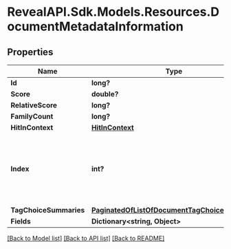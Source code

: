 # RevealAPI.Sdk.Models.Resources.DocumentMetadataInformation
## Properties

Name | Type | Description | Notes
------------ | ------------- | ------------- | -------------
**Id** | **long?** |  | [optional] 
**Score** | **double?** |  | [optional] 
**RelativeScore** | **long?** |  | [optional] 
**FamilyCount** | **long?** |  | [optional] 
**HitInContext** | [**HitInContext**](HitInContext.md) |  | [optional] 
**Index** | **int?** | The index of the document with respect to the current search context | [optional] 
**TagChoiceSummaries** | [**PaginatedOfListOfDocumentTagChoiceSummary**](PaginatedOfListOfDocumentTagChoiceSummary.md) |  | [optional] 
**Fields** | **Dictionary&lt;string, Object&gt;** |  | [optional] 

[[Back to Model list]](../README.md#documentation-for-models) [[Back to API list]](../README.md#documentation-for-api-endpoints) [[Back to README]](../README.md)


